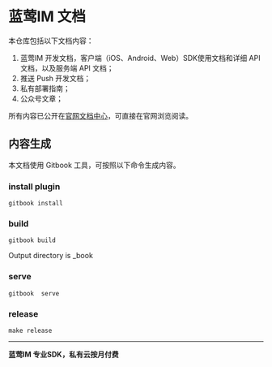# 蓝莺IM 文档

本仓库包括以下文档内容：

1. 蓝莺IM 开发文档，客户端（iOS、Android、Web）SDK使用文档和详细 API 文档，以及服务端 API 文档；
3. 推送 Push 开发文档；
4. 私有部署指南；
5. 公众号文章；

所有内容已公开在[官网文档中心](https://docs.maximtop.com/)，可直接在官网浏览阅读。

## 内容生成

本文档使用 Gitbook 工具，可按照以下命令生成内容。

### install plugin
```
gitbook install
```
### build
```
gitbook build
```
Output directory is _book
### serve
```
gitbook  serve
```
### release
```
make release
```

-- --
**蓝莺IM 专业SDK，私有云按月付费**
